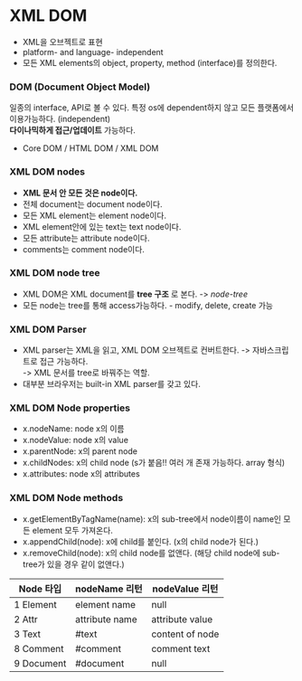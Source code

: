 # XML DOM  
* XML을 오브젝트로 표현  
* platform- and language- independent  
* 모든 XML elements의 object, property, method (interface)를 정의한다.  

### DOM (Document Object Model)  
일종의 interface, API로 볼 수 있다. 특정 os에 dependent하지 않고 모든 플랫폼에서 이용가능하다. (independent)  
__다이나믹하게 접근/업데이트__ 가능하다.    
* Core DOM / HTML DOM / XML DOM  

### XML DOM nodes  
* __XML 문서 안 모든 것은 node이다.__  
* 전체 document는 document node이다.  
* 모든 XML element는 element node이다.  
* XML element안에 있는 text는 text node이다.  
* 모든 attribute는 attribute node이다.  
* comments는 comment node이다.  

### XML DOM node tree  
* XML DOM은 XML document를 __tree 구조__ 로 본다. -> _node-tree_  
* 모든 node는 tree를 통해 access가능하다. - modify, delete, create 가능  

### XML DOM Parser  
* XML parser는 XML을 읽고, XML DOM 오브젝트로 컨버트한다. -> 자바스크립트로 접근 가능하다.  
-> XML 문서를 tree로 바꿔주는 역할.  
* 대부분 브라우저는 built-in XML parser를 갖고 있다.  

### XML DOM Node properties  
* x.nodeName: node x의 이름  
* x.nodeValue: node x의 value  
* x.parentNode: x의 parent node  
* x.childNodes: x의 child node (s가 붙음!! 여러 개 존재 가능하다. array 형식)  
* x.attributes: node x의 attributes  

### XML DOM Node methods
* x.getElementByTagName(name): x의 sub-tree에서 node이름이 name인 모든 element 모두 가져온다.  
* x.appendChild(node): x에 child를 붙인다. (x의 child node가 된다.)   
* x.removeChild(node): x의 child node를 없앤다. (해당 child node에 sub-tree가 있을 경우 같이 없앤다.)  


| Node 타입  | nodeName 리턴  | nodeValue 리턴  |
|------------|----------------|-----------------|
| 1 Element  |  element name  |       null      |
| 2 Attr     | attribute name | attribute value |
| 3 Text     |      #text     | content of node |
| 8 Comment  |    #comment    |   comment text  |
| 9 Document |    #document   |       null      |  
